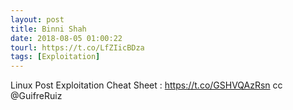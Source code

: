 ```yaml
---
layout: post
title: Binni Shah
date: 2018-08-05 01:00:22
tourl: https://t.co/LfZIicBDza
tags: [Exploitation]
---
```

Linux Post Exploitation Cheat Sheet : https://t.co/GSHVQAzRsn cc @GuifreRuiz